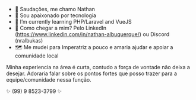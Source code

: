 - 👋 Saudações, me chamo Nathan
- 👀 Sou apaixonado por tecnologia
- 🌱 I’m currently learning PHP/Laravel and VueJS
- 📍 Como chegar a mim? Pelo LinkedIn (https://www.linkedin.com/in/nathan-albuquerque/) ou Discord (nralbukas)  
- 🗺️ Me mudei para Imperatriz a pouco e amaria ajudar e apoiar a comunidade local
 
Minha experiencia na área é curta, contudo a força de vontade não deixa a desejar.
Adoraria falar sobre os pontos fortes que posso trazer para a equipe/comunidade nessa função.

✨ (99) 9 8523-3799 ✨
